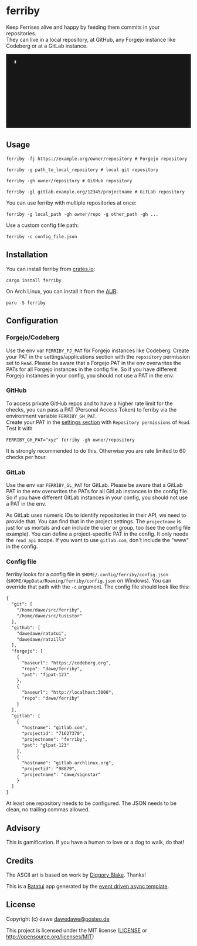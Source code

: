 # ferriby

Keep Ferrises alive and happy by feeding them commits in your repositories.  
They can live in a local repository, at GitHub, any Forgejo instance like Codeberg or at a GitLab instance.

![Ferriby demo recording](./vhs/ferriby.gif)

## Usage

```shell
ferriby -fj https://example.org/owner/repository # Forgejo repository
```

```shell
ferriby -g path_to_local_repository # local git repository
```

```shell
ferriby -gh owner/repository # GitHub repository
```

```shell
ferriby -gl gitlab.example.org/12345/projectname # GitLab repository
```

You can use ferriby with multiple repositories at once:

```shell
ferriby -g local_path -gh owner/repo -g other_path -gh ...
```

Use a custom config file path:

```shell
ferriby -c config_file.json
```

## Installation

You can install ferriby from [crates.io](https://crates.io/crates/ferriby):

```shell
cargo install ferriby
```

On Arch Linux, you can install it from the [AUR](https://aur.archlinux.org/packages/ferriby):

```shell
paru -S ferriby
```

## Configuration

### Forgejo/Codeberg

Use the env var `FERRIBY_FJ_PAT` for Forgejo instances like Codeberg.
Create your PAT in the settings/applications section with the `repository` permission set to `Read`.
Please be aware that a Forgejo PAT in the env overwrites the PATs for all Forgejo instances in the config file.
So if you have different Forgejo instances in your config, you should not use a PAT in the env.

### GitHub

To access private GitHub repos and to have a higher rate limit for the checks,
you can pass a PAT (Personal Access Token) to ferriby via the environment variable `FERRIBY_GH_PAT`.  
Create your PAT in the [settings section](https://github.com/settings/personal-access-tokens) with `Repository permissions` of `Read`.
Test it with

```shell
FERRIBY_GH_PAT="xyz" ferriby -gh owner/repository
```

It is strongly recommended to do this. Otherwise you are rate limited to 60 checks per hour.

### GitLab

Use the env var `FERRIBY_GL_PAT` for GitLab.
Please be aware that a GitLab PAT in the env overwrites the PATs for all GitLab instances in the config file.
So if you have different GitLab instances in your config, you should not use a PAT in the env.

As GitLab uses numeric IDs to identify repositories in their API, we need to provide that. You can find that in the project settings.
The `projectname` is just for us mortals and can include the user or group, too (see the config file example).
You can define a project-specific PAT in the config. It only needs the `read_api` scope.
If you want to use `gitlab.com`, don't include the "www" in the config.

### Config file

ferriby looks for a config file in `$HOME/.config/ferriby/config.json` (`$HOME/AppData/Roaming/ferriby/config.json` on Windows).
You can override that path with the `-c` argument.
The config file should look like this:

```
{
  "git": [
    "/home/dawe/src/ferriby",
    "/home/dawe/src/tusistor"
  ],
  "github": [
    "dawedawe/ratatui",
    "dawedawe/ratzilla"
  ],
  "forgejo": [
    {
      "baseurl": "https://codeberg.org",
      "repo": "dawe/ferriby",
      "pat": "fjpat-123"
    },
    {
      "baseurl": "http://localhost:3000",
      "repo": "dawe/ferriby"
    }
  ],
  "gitlab": [
    {
      "hostname": "gitlab.com",
      "projectid": "71627370",
      "projectname": "ferriby",
      "pat": "glpat-123"
    },
    {
      "hostname": "gitlab.archlinux.org",
      "projectid": "98879",
      "projectname": "dawe/signstar"
    }
  ]
}
```

At least one repository needs to be configured. The JSON needs to be clean, no trailing commas allowed.

## Advisory

This is gamification. If you have a human to love or a dog to walk, do that!

## Credits

The ASCII art is based on work by [Diggory Blake](https://github.com/diggsey). Thanks!

This is a [Ratatui] app generated by the [event driven async template].

[Ratatui]: https://ratatui.rs
[event driven async template]: https://github.com/ratatui/templates/tree/main/event-driven-async

## License

Copyright (c) dawe <dawedawe@posteo.de>

This project is licensed under the MIT license ([LICENSE] or <http://opensource.org/licenses/MIT>)

[LICENSE]: ./LICENSE
